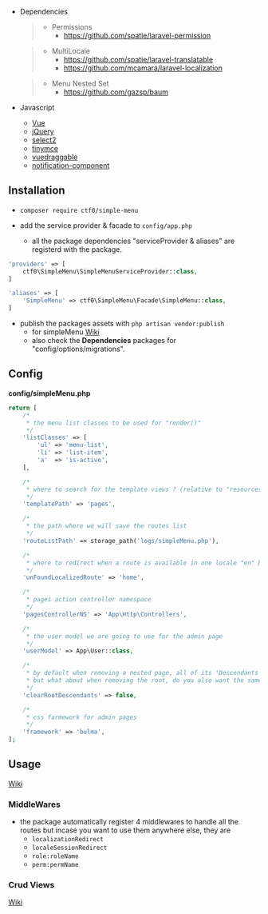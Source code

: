 - Dependencies
    > - Permissions
    >   - https://github.com/spatie/laravel-permission

    > - MultiLocale
    >   - https://github.com/spatie/laravel-translatable
    >   - https://github.com/mcamara/laravel-localization

    > - Menu Nested Set
    >   - https://github.com/gazsp/baum

- Javascript
    + [Vue](https://vuejs.org/)
    + [jQuery](https://jquery.com/)
    + [select2]()
    + [tinymce]()
    + [vuedraggable](https://github.com/SortableJS/Vue.Draggable)
    + [notification-component](https://github.com/ctf0/Notification-Component)

## Installation

- `composer require ctf0/simple-menu`

- add the service provider & facade to `config/app.php`

    - all the package dependencies "serviceProvider & aliases" are registerd with the package.

```php
'providers' => [
    ctf0\SimpleMenu\SimpleMenuServiceProvider::class,
]

'aliases' => [
    'SimpleMenu' => ctf0\SimpleMenu\Facade\SimpleMenu::class,
]
```

- publish the packages assets with `php artisan vendor:publish`
    - for simpleMenu [Wiki](https://github.com/ctf0/simple-menu/wiki/Publish)
    - also check the **Dependencies** packages for "config/options/migrations".

## Config
**config/simpleMenu.php**
```php
return [
    /*
     * the menu list classes to be used for "render()"
     */
    'listClasses' => [
        'ul' => 'menu-list',
        'li' => 'list-item',
        'a'  => 'is-active',
    ],

    /*
     * where to search for the template views ? (relative to "resources\views" folder)
     */
    'templatePath' => 'pages',

    /*
     * the path where we will save the routes list
     */
    'routeListPath' => storage_path('logs/simpleMenu.php'),

    /*
     * where to redirect when a route is available in one locale "en" but not in another "fr" ?
     */
    'unFoundLocalizedRoute' => 'home',

    /*
     * pages action controller namespace
     */
    'pagesControllerNS' => 'App\Http\Controllers',

    /*
     * the user model we are going to use for the admin page
     */
    'userModel' => App\User::class,

    /*
     * by default when removing a nested page, all of its 'Descendants' gets cleared.
     * but what about when removing the root, do you also want the same behavior ?
     */
    'clearRootDescendants' => false,

    /*
     * css farmework for admin pages
     */
    'framework' => 'bulma',
];
```

## Usage
[Wiki](https://github.com/ctf0/simple-menu/wiki/Usage)

### MiddleWares
- the package automatically register 4 middlewares to handle all the routes but incase you want to use them anywhere else, they are
    - `localizationRedirect`
    - `localeSessionRedirect`
    - `role:roleName`
    - `perm:permName`

### Crud Views
[Wiki](https://github.com/ctf0/SimpleMenu/wiki/Crud-Views)
